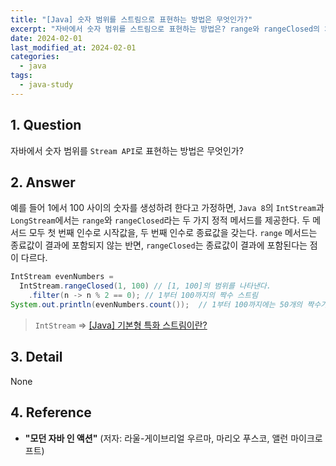 ```yaml
---
title: "[Java] 숫자 범위를 스트림으로 표현하는 방법은 무엇인가?"
excerpt: "자바에서 숫자 범위를 스트림으로 표현하는 방법은? range와 rangeClosed의 차이는?"
date: 2024-02-01
last_modified_at: 2024-02-01
categories:
  - java
tags:
  - java-study
---
```


## 1. Question

자바에서 숫자 범위를 `Stream API`로 표현하는 방법은 무엇인가?

## 2. Answer

예를 들어 1에서 100 사이의 숫자를 생성하려 한다고 가정하면, `Java 8`의 `IntStream`과 `LongStream`에서는 `range`와 `rangeClosed`라는 두 가지 정적 메서드를 제공한다. 두 메서드 모두 첫 번째 인수로 시작값을, 두 번째 인수로 종료값을 갖는다. `range` 메서드는 종료값이 결과에 포함되지 않는 반면, `rangeClosed`는 종료값이 결과에 포함된다는 점이 다르다.

```java
IntStream evenNumbers = 
  IntStream.rangeClosed(1, 100) // [1, 100]의 범위를 나타낸다.
    .filter(n -> n % 2 == 0); // 1부터 100까지의 짝수 스트림
System.out.println(evenNumbers.count());  // 1부터 100까지에는 50개의 짝수가 있다.
```

> `IntStream` => [[Java] 기본형 특화 스트림이란?](https://burningfalls.github.io/java/primitive-stream-specialization/)

## 3. Detail

None

## 4. Reference

* **"모던 자바 인 액션"** (저자: 라울-게이브리얼 우르마, 마리오 푸스코, 앨런 마이크로프트)